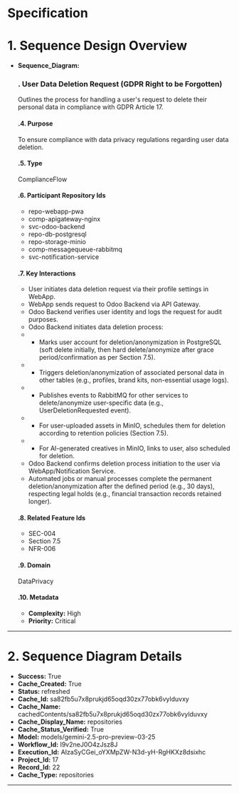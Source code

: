 # Specification

# 1. Sequence Design Overview

- **Sequence_Diagram:**
  ### . User Data Deletion Request (GDPR Right to be Forgotten)
  Outlines the process for handling a user's request to delete their personal data in compliance with GDPR Article 17.

  #### .4. Purpose
  To ensure compliance with data privacy regulations regarding user data deletion.

  #### .5. Type
  ComplianceFlow

  #### .6. Participant Repository Ids
  
  - repo-webapp-pwa
  - comp-apigateway-nginx
  - svc-odoo-backend
  - repo-db-postgresql
  - repo-storage-minio
  - comp-messagequeue-rabbitmq
  - svc-notification-service
  
  #### .7. Key Interactions
  
  - User initiates data deletion request via their profile settings in WebApp.
  - WebApp sends request to Odoo Backend via API Gateway.
  - Odoo Backend verifies user identity and logs the request for audit purposes.
  - Odoo Backend initiates data deletion process:
  -   - Marks user account for deletion/anonymization in PostgreSQL (soft delete initially, then hard delete/anonymize after grace period/confirmation as per Section 7.5).
  -   - Triggers deletion/anonymization of associated personal data in other tables (e.g., profiles, brand kits, non-essential usage logs).
  -   - Publishes events to RabbitMQ for other services to delete/anonymize user-specific data (e.g., UserDeletionRequested event).
  -   - For user-uploaded assets in MinIO, schedules them for deletion according to retention policies (Section 7.5).
  -   - For AI-generated creatives in MinIO, links to user, also scheduled for deletion.
  - Odoo Backend confirms deletion process initiation to the user via WebApp/Notification Service.
  - Automated jobs or manual processes complete the permanent deletion/anonymization after the defined period (e.g., 30 days), respecting legal holds (e.g., financial transaction records retained longer).
  
  #### .8. Related Feature Ids
  
  - SEC-004
  - Section 7.5
  - NFR-006
  
  #### .9. Domain
  DataPrivacy

  #### .10. Metadata
  
  - **Complexity:** High
  - **Priority:** Critical
  


---

# 2. Sequence Diagram Details

- **Success:** True
- **Cache_Created:** True
- **Status:** refreshed
- **Cache_Id:** sa82fb5u7x8prukjd65oqd30zx77obk6vylduvxy
- **Cache_Name:** cachedContents/sa82fb5u7x8prukjd65oqd30zx77obk6vylduvxy
- **Cache_Display_Name:** repositories
- **Cache_Status_Verified:** True
- **Model:** models/gemini-2.5-pro-preview-03-25
- **Workflow_Id:** I9v2neJ0O4zJsz8J
- **Execution_Id:** AIzaSyCGei_oYXMpZW-N3d-yH-RgHKXz8dsixhc
- **Project_Id:** 17
- **Record_Id:** 22
- **Cache_Type:** repositories


---

